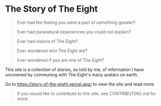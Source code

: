 # The Story of The Eight

> Ever had the feeling you were a part of something greater? 

> Ever had paranatural experiences you could not explain? 

> Ever had visions of The Eight? 

> Ever wondered who The Eight are?

> Ever wondered if you are one of The Eight?

This site is a collection of stories, as told by me, of information I have uncovered by communing with The Eight's many avatars on earth.

Go to https://story-of-the-eight.vercel.app/ to view the site and read more.

> If you would like to contribute to this site, see CONTRIBUTING.md for more.